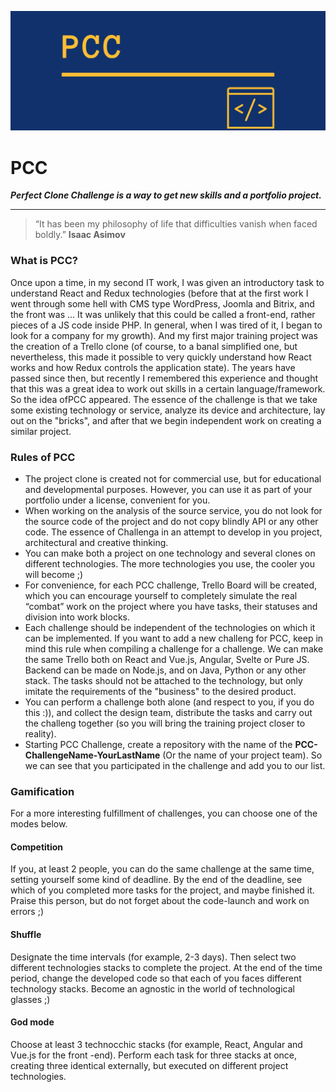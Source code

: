 ![PCC Logo](./images/facebook_cover_photo_1.png)

# PCC

***Perfect Clone Challenge is a way to get new skills and a portfolio project.***

---

> “It has been my philosophy of life that difficulties vanish when faced boldly.” 
> **Isaac Asimov**

### What is PCC?

Once upon a time, in my second IT work, I was given an introductory task to understand React and Redux technologies (before that at the first work I went through some hell with CMS type WordPress, Joomla and Bitrix, and the front was ... It was unlikely that this could be called a front-end, rather pieces of a JS code inside PHP. In general, when I was tired of it, I began to look for a company for my growth).
And my first major training project was the creation of a Trello clone (of course, to a banal simplified one, but nevertheless, this made it possible to very quickly understand how React works and how Redux controls the application state).
The years have passed since then, but recently I remembered this experience and thought that this was a great idea to work out skills in a certain language/framework. So the idea of ​​PCC appeared.
The essence of the challenge is that we take some existing technology or service, analyze its device and architecture, lay out on the "bricks", and after that we begin independent work on creating a similar project.

### Rules of PCC

- The project clone is created not for commercial use, but for educational and developmental purposes. However, you can use it as part of your portfolio under a license, convenient for you.
- When working on the analysis of the source service, you do not look for the source code of the project and do not copy blindly API or any other code. The essence of Challenga in an attempt to develop in you project, architectural and creative thinking.
- You can make both a project on one technology and several clones on different technologies. The more technologies you use, the cooler you will become ;)
- For convenience, for each PCC challenge, Trello Board will be created, which you can encourage yourself to completely simulate the real “combat” work on the project where you have tasks, their statuses and division into work blocks.
- Each challenge should be independent of the technologies on which it can be implemented. If you want to add a new challeng for PCC, keep in mind this rule when compiling a challenge for a challenge. We can make the same Trello both on React and Vue.js, Angular, Svelte or Pure JS. Backend can be made on Node.js, and on Java, Python or any other stack. The tasks should not be attached to the technology, but only imitate the requirements of the "business" to the desired product.
- You can perform a challenge both alone (and respect to you, if you do this :)), and collect the design team, distribute the tasks and carry out the challeng together (so you will bring the training project closer to reality).
- Starting PCC Challenge, create a repository with the name of the **PCC-ChallengeName-YourLastName** (Or the name of your project team). So we can see that you participated in the challenge and add you to our list.

### Gamification 
For a more interesting fulfillment of challenges, you can choose one of the modes below.
#### Competition
If you, at least 2 people, you can do the same challenge at the same time, setting yourself some kind of deadline. By the end of the deadline, see which of you completed more tasks for the project, and maybe finished it. Praise this person, but do not forget about the code-launch and work on errors ;)
#### Shuffle
Designate the time intervals (for example, 2-3 days). Then select two different technologies stacks to complete the project. At the end of the time period, change the developed code so that each of you faces different technology stacks. Become an agnostic in the world of technological glasses ;)
#### God mode
Choose at least 3 technocchic stacks (for example, React, Angular and Vue.js for the front -end). Perform each task for three stacks at once, creating three identical externally, but executed on different project technologies.